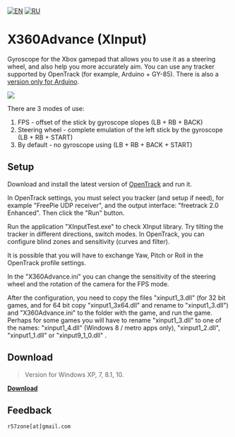 [![EN](https://user-images.githubusercontent.com/9499881/33184537-7be87e86-d096-11e7-89bb-f3286f752bc6.png)](https://github.com/r57zone/X360Advance-OpenTrack/) 
[![RU](https://user-images.githubusercontent.com/9499881/27683795-5b0fbac6-5cd8-11e7-929c-057833e01fb1.png)](https://github.com/r57zone/X360Advance-OpenTrack/blob/master/README.RU.md) 
# X360Advance (XInput) 
Gyroscope for the Xbox gamepad that allows you to use it as a steering wheel, and also help you more accurately aim. You can use any tracker supported by OpenTrack (for example, Arduino + GY-85). There is also a [version only for Arduino](https://github.com/r57zone/X360Advance).

![](https://user-images.githubusercontent.com/9499881/27588504-749af800-5b59-11e7-92e4-2b3813428281.png)

There are 3 modes of use:

1. FPS - offset of the stick by gyroscope slopes (LB + RB + BACK)
2. Steering wheel - complete emulation of the left stick by the gyroscope (LB + RB + START)
3. By default - no gyroscope using (LB + RB + BACK + START)
## Setup
Download and install the latest version of [OpenTrack](https://github.com/opentrack/opentrack/releases) and run it.


In OpenTrack settings, you must select you tracker (and setup if need), for example "FreePie UDP receiver", and the output interface: "freetrack 2.0 Enhanced". Then click the "Run" button.


Run the application "XInputTest.exe" to check XInput library. Try tilting the tracker in different directions, switch modes. In OpenTrack, you can configure blind zones and sensitivity (curves and filter).


It is possible that you will have to exchange Yaw, Pitch or Roll in the OpenTrack profile settings.


In the "X360Advance.ini" you can change the sensitivity of the steering wheel and the rotation of the camera for the FPS mode.


After the configuration, you need to copy the files "xinput1_3.dll" (for 32 bit games, and for 64 bit copy "xinput1_3x64.dll" and rename to "xinput1_3.dll") and "X360Advance.ini" to the folder with the game, and run the game. Perhaps for some games you will have to rename "xinput1_3.dll" to one of the names: "xinput1_4.dll" (Windows 8 / metro apps only), "xinput1_2.dll", "xinput1_1.dll" or "xinput9_1_0.dll" .
## Download
>Version for Windows XP, 7, 8.1, 10.

**[Download](https://github.com/r57zone/X360Advance-OpenTrack/releases)**
## Feedback
`r57zone[at]gmail.com`
